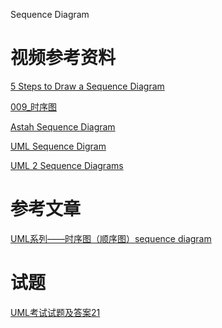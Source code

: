 
Sequence Diagram

# 视频参考资料

[5 Steps to Draw a Sequence Diagram](https://www.youtube.com/watch?v=18_kVlQMavE)


[009_时序图](http://www.tudou.com/programs/view/xQUfWTalA8M)

[Astah Sequence Diagram](https://www.youtube.com/watch?v=pW8empBWXn0)

[UML Sequence Digram](https://www.youtube.com/watch?v=4WDbte6cPa8)

[UML 2 Sequence Diagrams
](https://www.youtube.com/watch?v=cxG-qWthxt4)


# 参考文章

[UML系列——时序图（顺序图）sequence diagram](http://www.cnblogs.com/wolf-sun/p/UML-Sequence-diagram.html)


# 试题

[UML考试试题及答案21](http://wenku.baidu.com/view/a7cd569cd1f34693daef3e5f.html?from=search)
